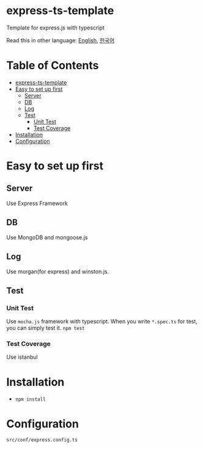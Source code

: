 # express-ts-template
Template for express.js with typescript

Read this in other language: [English](https://github.com/norux/express-ts-template/blob/master/README.md), [한국어](https://github.com/norux/express-ts-template/blob/master/README.ko.md)

Table of Contents
=================

   * [express-ts-template](#express-ts-template)
   * [Easy to set up first](#easy-to-set-up-first)
      * [Server](#server)
      * [DB](#db)
      * [Log](#log)
      * [Test](#test)
         * [Unit Test](#unit-test)
         * [Test Coverage](#test-coverage)
   * [Installation](#installation)
   * [Configuration](#configuration)

# Easy to set up first
## Server
 Use Express Framework

## DB
 Use MongoDB and mongoose.js

## Log
 Use morgan(for express) and winston.js.

## Test
### Unit Test
 Use `mocha.js` framework with typescript. When you write `*.spec.ts` for test, you can simply test it. `npm test`

### Test Coverage
 Use istanbul

# Installation
 * `npm install`

# Configuration
 `src/conf/express.config.ts`
